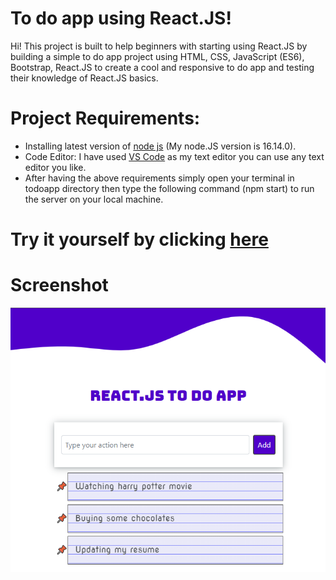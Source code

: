 # To do app using React.JS!

Hi! This project is built to help beginners with starting using React.JS by building a simple to do app project using HTML, CSS, JavaScript (ES6), Bootstrap, React.JS to create a cool and responsive to do app and testing their knowledge of React.JS basics.

# Project Requirements:
- Installing latest version of [node js](https://nodejs.org/en/download/) (My node.JS version is 16.14.0).
- Code Editor: I have used [VS Code](https://code.visualstudio.com) as my text editor you can use any text editor you like.
- After having the above requirements simply open your terminal in todoapp directory then type the following command (npm start) to run the server on your local machine.

# Try it yourself by clicking [here](https://mks-todo-app.netlify.app/)

# Screenshot
![To do App](./Screenshots/Screenshot.png)
